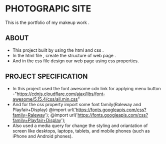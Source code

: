 # PHOTOGRAPIC SITE

This is the portfolio of my makeup work .

## ABOUT

* This project built by using the html and css .
* In the html file , create the structure of web page .
* And in the css file design our web page using css properties.

## PROJECT SPECIFICATION

* In this project used the font awesome cdn link 
  for applying menu button -"https://cdnjs.cloudflare.com/ajax/libs/font-awesome/5.15.4/css/all.min.css"
* And for the css property import some font family(Raleway and Playfair+Display)
  @import url('https://fonts.googleapis.com/css?family=Raleway');
  @import url('https://fonts.googleapis.com/css?family=Playfair+Display');
* Also used a media query for change the styling and oriantation of screen like
  desktops, laptops, tablets, and mobile phones (such as iPhone and Android phones).

